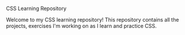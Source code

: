 CSS Learning Repository


Welcome to my CSS learning repository! This repository contains all the projects, exercises  I'm working on as I learn and practice CSS.

